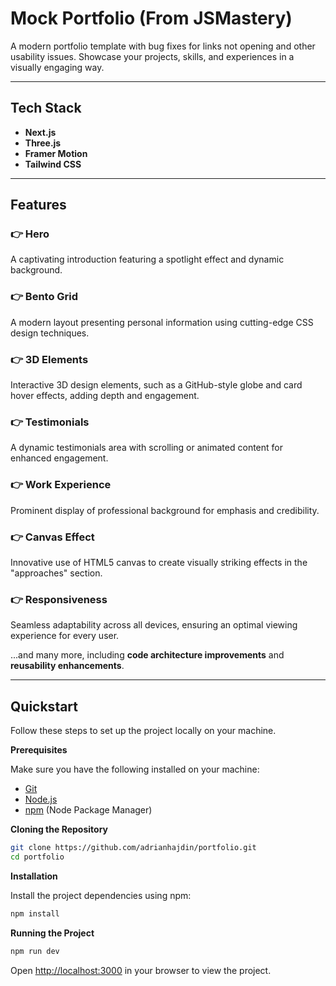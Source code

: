 # Mock Portfolio (From JSMastery) 

A modern portfolio template with bug fixes for links not opening and other usability issues. Showcase your projects, skills, and experiences in a visually engaging way.

---

## Tech Stack
- **Next.js**
- **Three.js**
- **Framer Motion**
- **Tailwind CSS**

---

## Features

### 👉 Hero
A captivating introduction featuring a spotlight effect and dynamic background.

### 👉 Bento Grid
A modern layout presenting personal information using cutting-edge CSS design techniques.

### 👉 3D Elements
Interactive 3D design elements, such as a GitHub-style globe and card hover effects, adding depth and engagement.

### 👉 Testimonials
A dynamic testimonials area with scrolling or animated content for enhanced engagement.

### 👉 Work Experience
Prominent display of professional background for emphasis and credibility.

### 👉 Canvas Effect
Innovative use of HTML5 canvas to create visually striking effects in the "approaches" section.

### 👉 Responsiveness
Seamless adaptability across all devices, ensuring an optimal viewing experience for every user.

...and many more, including **code architecture improvements** and **reusability enhancements**.

---

## Quickstart

Follow these steps to set up the project locally on your machine.

**Prerequisites**

Make sure you have the following installed on your machine:

- [Git](https://git-scm.com/)
- [Node.js](https://nodejs.org/en)
- [npm](https://www.npmjs.com/) (Node Package Manager)

**Cloning the Repository**

```bash
git clone https://github.com/adrianhajdin/portfolio.git
cd portfolio
```

**Installation**

Install the project dependencies using npm:

```bash
npm install
```

**Running the Project**

```bash
npm run dev
```

Open [http://localhost:3000](http://localhost:3000) in your browser to view the project.
